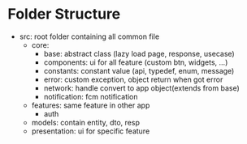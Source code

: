 # Folder Structure

- src: root folder containing all common file
  - core:
    - base: abstract class (lazy load page, response, usecase)
    - components: ui for all feature (custom btn, widgets, ...)
    - constants: constant value (api, typedef, enum, message)
    - error: custom exception, object return when got error
    - network: handle convert to app object(extends from base)
    - notification: fcm notification
  - features: same feature in other app
    - auth
  - models: contain entity, dto, resp
  - presentation: ui for specific feature
